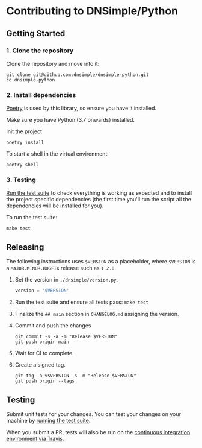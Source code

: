 # Contributing to DNSimple/Python

## Getting Started

### 1. Clone the repository

Clone the repository and move into it:

```shell
git clone git@github.com:dnsimple/dnsimple-python.git
cd dnsimple-python
```

### 2. Install dependencies

[Poetry](https://python-poetry.org/) is used by this library, so ensure you have it installed.

Make sure you have Python (3.7 onwards) installed.

Init the project

```shell
poetry install
```

To start a shell in the virtual environment:

```shell
poetry shell
```

### 3. Testing

[Run the test suite](#testing) to check everything is working as expected and to install the project specific
dependencies (the first time you'll run the script all the dependencies will be installed for you).

To run the test suite:

```shell
make test
```

## Releasing

The following instructions uses `$VERSION` as a placeholder, where `$VERSION` is a `MAJOR.MINOR.BUGFIX` release such as `1.2.0`.

1. Set the version in `./dnsimple/version.py`.

    ```python
    version = '$VERSION'
    ```

2. Run the test suite and ensure all tests pass: `make test`

3. Finalize the `## main` section in `CHANGELOG.md` assigning the version.

4. Commit and push the changes

    ```shell
    git commit -s -a -m "Release $VERSION"
    git push origin main
    ```

5. Wait for CI to complete.

6. Create a signed tag.

    ```shell
    git tag -a v$VERSION -s -m "Release $VERSION"
    git push origin --tags
    ```

## Testing

Submit unit tests for your changes. You can test your changes on your machine by [running the test suite](#testing).

When you submit a PR, tests will also be run on the [continuous integration environment via Travis](https://travis-ci.com/dnsimple/dnsimple-python).
